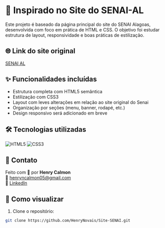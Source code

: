 # 🔧 Inspirado no Site do SENAI-AL

Este projeto é baseado da página principal do site do SENAI Alagoas, desenvolvida com foco em prática de HTML e CSS. O objetivo foi estudar estrutura de layout, responsividade e boas práticas de estilização.

## 🌐 Link do site original
[SENAI AL](https://al.senai.br)

## ✨ Funcionalidades incluídas
- Estrutura completa com HTML5 semântica
- Estilização com CSS3
- Layout com leves alterações em relação ao site original do Senai
- Organização por seções (menu, banner, rodapé, etc.)
- Design responsivo será adicionado em breve

## 🛠️ Tecnologias utilizadas
![HTML5](https://img.shields.io/badge/HTML5-E34F26?style=flat&logo=html5&logoColor=white)
![CSS3](https://img.shields.io/badge/CSS3-1572B6?style=flat&logo=css3&logoColor=white)

## 📩 Contato
Feito com 💙 por **Henry Calmon**  
📧 henryncalmon05@gmail.com  
🔗 [LinkedIn](https://www.linkedin.com/in/henry-novais-calmon-06422424b)

## 🚀 Como visualizar
1. Clone o repositório:
```bash
git clone https://github.com/HenryNovais/Site-SENAI.git

